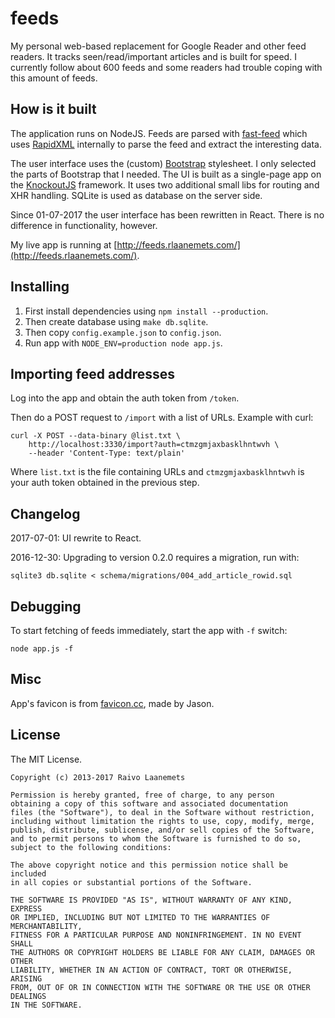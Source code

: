 # feeds

My personal web-based replacement for Google Reader and other feed readers. It tracks
seen/read/important articles and is built for speed. I currently follow
about 600 feeds and some readers had trouble coping with this amount of feeds.

## How is it built

The application runs on NodeJS. Feeds are parsed with [fast-feed](https://github.com/rla/fast-feed)
which uses [RapidXML](http://rapidxml.sourceforge.net/) internally to parse the feed and extract
the interesting data.

The user interface uses the (custom) [Bootstrap](http://twitter.github.io/bootstrap/) stylesheet. I only
selected the parts of Bootstrap that I needed. The UI is built as a single-page app on the
[KnockoutJS](http://knockoutjs.com/) framework. It uses two additional small libs for routing
and XHR handling. SQLite is used as database on the server side.

Since 01-07-2017 the user interface has been rewritten in React. There is no difference
in functionality, however.

My live app is running at [http://feeds.rlaanemets.com/](http://feeds.rlaanemets.com/).

## Installing

 1. First install dependencies using `npm install --production`.
 2. Then create database using `make db.sqlite`.
 3. Then copy `config.example.json` to `config.json`.
 4. Run app with `NODE_ENV=production node app.js`.

## Importing feed addresses

Log into the app and obtain the auth token from `/token`.

Then do a POST request to `/import` with a list of URLs. Example with curl:

    curl -X POST --data-binary @list.txt \
        http://localhost:3330/import?auth=ctmzgmjaxbasklhntwvh \
        --header 'Content-Type: text/plain'

Where `list.txt` is the file containing URLs and `ctmzgmjaxbasklhntwvh` is your auth token obtained in
the previous step.

## Changelog

2017-07-01: UI rewrite to React.

2016-12-30: Upgrading to version 0.2.0 requires a migration, run with:

    sqlite3 db.sqlite < schema/migrations/004_add_article_rowid.sql

## Debugging

To start fetching of feeds immediately, start the app with `-f` switch:

    node app.js -f

## Misc

App's favicon is from [favicon.cc](http://www.favicon.cc/?action=icon&file_id=360427), made by Jason.

## License

The MIT License.

```
Copyright (c) 2013-2017 Raivo Laanemets

Permission is hereby granted, free of charge, to any person
obtaining a copy of this software and associated documentation
files (the "Software"), to deal in the Software without restriction,
including without limitation the rights to use, copy, modify, merge,
publish, distribute, sublicense, and/or sell copies of the Software,
and to permit persons to whom the Software is furnished to do so,
subject to the following conditions:

The above copyright notice and this permission notice shall be included
in all copies or substantial portions of the Software.

THE SOFTWARE IS PROVIDED "AS IS", WITHOUT WARRANTY OF ANY KIND, EXPRESS
OR IMPLIED, INCLUDING BUT NOT LIMITED TO THE WARRANTIES OF MERCHANTABILITY,
FITNESS FOR A PARTICULAR PURPOSE AND NONINFRINGEMENT. IN NO EVENT SHALL
THE AUTHORS OR COPYRIGHT HOLDERS BE LIABLE FOR ANY CLAIM, DAMAGES OR OTHER
LIABILITY, WHETHER IN AN ACTION OF CONTRACT, TORT OR OTHERWISE, ARISING
FROM, OUT OF OR IN CONNECTION WITH THE SOFTWARE OR THE USE OR OTHER DEALINGS
IN THE SOFTWARE.
```
